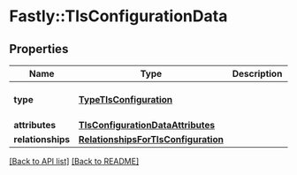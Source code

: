 # Fastly::TlsConfigurationData

## Properties

| Name | Type | Description | Notes |
| ---- | ---- | ----------- | ----- |
| **type** | [**TypeTlsConfiguration**](TypeTlsConfiguration.md) |  | [optional][default to &#39;tls_configuration&#39;] |
| **attributes** | [**TlsConfigurationDataAttributes**](TlsConfigurationDataAttributes.md) |  | [optional] |
| **relationships** | [**RelationshipsForTlsConfiguration**](RelationshipsForTlsConfiguration.md) |  | [optional] |

[[Back to API list]](../../README.md#endpoints) [[Back to README]](../../README.md)

